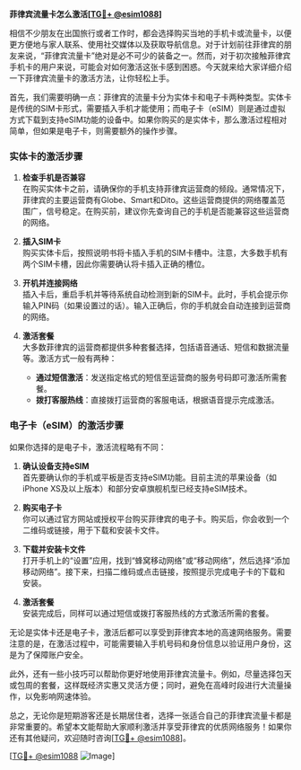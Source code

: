 **菲律宾流量卡怎么激活[[TG💪+ @esim1088](https://t.me/s/esim1088)]**

相信不少朋友在出国旅行或者工作时，都会选择购买当地的手机卡或流量卡，以便更方便地与家人联系、使用社交媒体以及获取导航信息。对于计划前往菲律宾的朋友来说，“菲律宾流量卡”绝对是必不可少的装备之一。然而，对于初次接触菲律宾手机卡的用户来说，可能会对如何激活这张卡感到困惑。今天就来给大家详细介绍一下菲律宾流量卡的激活方法，让你轻松上手。

首先，我们需要明确一点：菲律宾的流量卡分为实体卡和电子卡两种类型。实体卡是传统的SIM卡形式，需要插入手机才能使用；而电子卡（eSIM）则是通过虚拟方式下载到支持eSIM功能的设备中。如果你购买的是实体卡，那么激活过程相对简单，但如果是电子卡，则需要额外的操作步骤。

### 实体卡的激活步骤

1. **检查手机是否兼容**  
   在购买实体卡之前，请确保你的手机支持菲律宾运营商的频段。通常情况下，菲律宾的主要运营商有Globe、Smart和Dito。这些运营商提供的网络覆盖范围广，信号稳定。在购买前，建议你先查询自己的手机是否能兼容这些运营商的网络。

2. **插入SIM卡**  
   购买实体卡后，按照说明书将卡插入手机的SIM卡槽中。注意，大多数手机有两个SIM卡槽，因此你需要确认将卡插入正确的槽位。

3. **开机并连接网络**  
   插入卡后，重启手机并等待系统自动检测到新的SIM卡。此时，手机会提示你输入PIN码（如果设置过的话）。输入正确后，你的手机就会自动连接到运营商的网络。

4. **激活套餐**  
   大多数菲律宾的运营商都提供多种套餐选择，包括语音通话、短信和数据流量等。激活方式一般有两种：
   - **通过短信激活**：发送指定格式的短信至运营商的服务号码即可激活所需套餐。
   - **拨打客服热线**：直接拨打运营商的客服电话，根据语音提示完成激活。

### 电子卡（eSIM）的激活步骤

如果你选择的是电子卡，激活流程略有不同：

1. **确认设备支持eSIM**  
   首先要确认你的手机或平板是否支持eSIM功能。目前主流的苹果设备（如iPhone XS及以上版本）和部分安卓旗舰机型已经支持eSIM技术。

2. **购买电子卡**  
   你可以通过官方网站或授权平台购买菲律宾的电子卡。购买后，你会收到一个二维码或链接，用于下载和安装卡文件。

3. **下载并安装卡文件**  
   打开手机上的“设置”应用，找到“蜂窝移动网络”或“移动网络”，然后选择“添加移动网络”。接下来，扫描二维码或点击链接，按照提示完成电子卡的下载和安装。

4. **激活套餐**  
   安装完成后，同样可以通过短信或拨打客服热线的方式激活所需的套餐。

无论是实体卡还是电子卡，激活后都可以享受到菲律宾本地的高速网络服务。需要注意的是，在激活过程中，可能需要输入手机号码和身份信息以验证用户身份，这是为了保障账户安全。

此外，还有一些小技巧可以帮助你更好地使用菲律宾流量卡。例如，尽量选择包天或包周的套餐，这样既经济实惠又灵活方便；同时，避免在高峰时段进行大流量操作，以免影响网速体验。

总之，无论你是短期游客还是长期居住者，选择一张适合自己的菲律宾流量卡都是非常重要的。希望本文能帮助大家顺利激活并享受菲律宾的优质网络服务！如果你还有其他疑问，欢迎随时咨询[[TG💪+ @esim1088](https://t.me/s/esim1088)]。

[[TG💪+ @esim1088](https://t.me/s/esim1088) ![Image](https://i.postimg.cc/4NQfJmqS/Snipaste-2025-05-13-00-14-12.png)]
